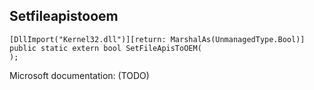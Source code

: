 ## Setfileapistooem

```
[DllImport("Kernel32.dll")][return: MarshalAs(UnmanagedType.Bool)]
public static extern bool SetFileApisToOEM(
);
```

Microsoft documentation: (TODO)
